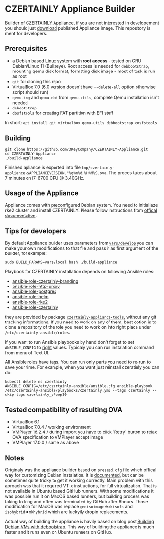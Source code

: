 # CZERTAINLY Appliance Builder

Builder of [CZERTAINLY Appliance](https://docs.czertainly.com/docs/installation-guide/deployment/deployment-appliance/overview), if you are not interested in developement you should just [download](https://docs.czertainly.com/docs/installation-guide/deployment/deployment-appliance/overview#download-and-import-image) published Appliance image. This repository is ment for developers.

## Prerequisites

* a Debian based Linux system with **root access**  - tested on GNU Debian/Linux 11 (Bullseye). Root access is needed for `debbootstrap`, mounting qemu disk format, formating disk image - most of task is run as root.
* `git` for cloning this repo
* VirtualBox 7.0 (6.0 version doesn't have `--delete-all` option otherwise script should run)
* `qemu-img` and `qemu-nbd` from `qemu-utils`, complete Qemu installation isn't needed
* `debootstrap`
* `dosfstools` for creating FAT partition with EFI stuff

In short:
`apt install git virtualbox qemu-utils debbootstrap dosfstools`

## Building

```
git clone https://github.com/3KeyCompany/CZERTAINLY-Appliance.git
cd CZERTAINLY-Appliance
./build-appliance
```
Finished apliance is exported into file `tmp/czertainly-appliance-$APPLIANCEVERSION."%g%m%d.%H%M%S.ova`. The proces takes about 7 minutes on i7-6700 CPU @ 3.40GHz.

## Usage of the Appliance

Appliance comes with preconfigured Debian system. You need to initialiaze rke2 cluster and install CZERTAINLY. Please follow instructions from [offical documentation](https://docs.czertainly.com/docs/installation-guide/deployment/deployment-appliance/initialization).

## Tips for developers

By default Appliance builder uses parameters from [`vars/develop`](./vars/develop) you can make your own modifications to that file and pass it as first argument of the builder, for example:
```
sudo BUILD_PARAMS=vars/local bash ./build-appliance
```
Playbook for CZERTAINLY installation depends on following Ansible
roles:
  - [ansible-role-czertainly-branding](https://github.com/3KeyCompany/ansible-role-czertainly-branding)
  - [ansible-role-http-proxy](https://github.com/3KeyCompany/ansible-role-http-proxy)
  - [ansible-role-postgres](https://github.com/3KeyCompany/ansible-role-postgres)
  - [ansible-role-helm](https://github.com/3KeyCompany/ansible-role-helm)
  - [ansible-role-rke2](https://github.com/3KeyCompany/ansible-role-rke2)
  - [ansible-role-czertainly](https://github.com/3KeyCompany/ansible-role-czertainly)

they are provided by package [`czertainly-appliance-tools`](https://github.com/semik/CZERTAINLY-Appliance-Tools), without any git tracking informations. If you need to work on any of them, best option is to clone a repository of the role you need to work on into right place under `/etc/czertainly-ansible/roles`.

If you want to run Ansible playbooks by hand don't forget to set `ANSIBLE_CONFIG` to [right](https://github.com/semik/CZERTAINLY-Appliance-Tools/blob/main/usr/bin/czertainly-tui#L26) values. Typicaly you can run instalation command from menu of Text UI.

All Ansible roles have tags. You can run only parts you need to re-run to save your time. For example, when you want just reinstall czeratinly you can do:
```
kubectl delete ns czertainly
ANSIBLE_CONFIG=/etc/czertainly-ansible/ansible.cfg ansible-playbook /etc/czertainly-ansible/playbooks/czertainly.yml --tags czertainly --skip-tags czertainly_sleep10
```
## Tested compatibility of resulting OVA

* VirtualBox 6.1
* VirtualBox 7.0.4 / working environment
* VMPlayer 16.2.4 / during import you have to click 'Retry' button to relax OVA specification to VMPlayer accept image
* VMPlayer 17.0.0 / same as above

## Notes

Originaly was the appliance builder based on `preseed.cfg` file which offical way for customizing Debian instalation. It is [documented](https://www.debian.org/releases/stable/amd64/apbs02.en.html), but can be sometimes quite tricky to get it working correctly. Main problem with this aproach was that it required VT-x instructions, for full virtualization. That is not available in Ubuntu based GitHub runners. With some modifications it was possible run it on MacOS based runners, but building process was taking to long and often was terminated by GitHub after 6hours. Those modification for MacOS was replace `genisoimage`=>`mkisofs` and `isohybrid`=>`mkhybrid` which are luckyily dropin replacements. 

Actual way of building the appliance is havily based on blog post [Building Debian VMs with debootstrap](https://blog.entek.org.uk/technology/2020/06/06/building-debian-vms-with-debootstrap.html). This way of building the appliance is much faster and it runs even on Ubuntu runners on GitHub.
